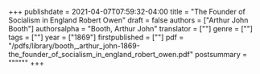 +++
publishdate = 2021-04-07T07:59:32-04:00
title = "The Founder of Socialism in England Robert Owen"
draft = false
authors = ["Arthur John Booth"]
authorsalpha = "Booth, Arthur John"
translator = [""]
genre = [""]
tags = [""]
year = ["1869"]
firstpublished = [""]
pdf = "/pdfs/library/booth,_arthur_john-1869-the_founder_of_socialism_in_england_robert_owen.pdf"
postsummary = """"""
+++
